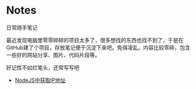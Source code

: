 # Notes

日常随手笔记

最近发现电脑里零零碎碎的项目太多了，很多想找的东西也找不到了，于是在GitHub建了个项目，存放笔记便于沉淀下来吧。免得凌乱。内容比较零碎，包含一些好的网站分享、图片、代码片段等。

好记性不如烂笔头，还常写写吧

+ [NodeJS中获取IP地址](./NodeJS获取IP地址.md)